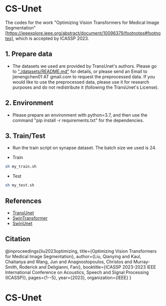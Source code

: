# CS-Unet
The codes for the work "Optimizing Vision Transformers for Medical Image Segmentation"[https://ieeexplore.ieee.org/abstract/document/10096379/footnotes#footnotes], which is accepted by ICASSP 2023.


## 1. Prepare data

- The datasets we used are provided by TransUnet's authors. Please go to ["./datasets/README.md"](datasets/README.md) for details, or please send an Email to jienengchen01 AT gmail.com to request the preprocessed data. If you would like to use the preprocessed data, please use it for research purposes and do not redistribute it (following the TransUnet's License).

## 2. Environment

- Please prepare an environment with python=3.7, and then use the command "pip install -r requirements.txt" for the dependencies.

## 3. Train/Test

- Run the train script on synapse dataset. The batch size we used is 24.

- Train

```bash
sh my_train.sh 
```

- Test 

```bash
sh my_test.sh 
```

## References
* [TransUnet](https://github.com/Beckschen/TransUNet)
* [SwinTransformer](https://github.com/microsoft/Swin-Transformer)
* [SwinUnet](https://github.com/HuCaoFighting/Swin-Unet)

## Citation
@inproceedings{liu2023optimizing,
  title={Optimizing Vision Transformers for Medical Image Segmentation},
  author={Liu, Qianying and Kaul, Chaitanya and Wang, Jun and Anagnostopoulos, Christos and Murray-Smith, Roderick and Deligianni, Fani},
  booktitle={ICASSP 2023-2023 IEEE International Conference on Acoustics, Speech and Signal Processing (ICASSP)},
  pages={1--5},
  year={2023},
  organization={IEEE}
}

# CS-Unet
